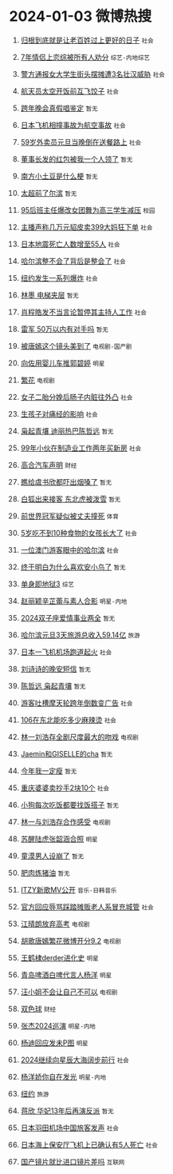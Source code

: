 # 2024-01-03 微博热搜 
1. [归根到底就是让老百姓过上更好的日子](https://m.weibo.cn/search?containerid=100103type%3D1%26t%3D10%26q%3D%23%E5%BD%92%E6%A0%B9%E5%88%B0%E5%BA%95%E5%B0%B1%E6%98%AF%E8%AE%A9%E8%80%81%E7%99%BE%E5%A7%93%E8%BF%87%E4%B8%8A%E6%9B%B4%E5%A5%BD%E7%9A%84%E6%97%A5%E5%AD%90%23&stream_entry_id=51&isnewpage=1&extparam=seat%3D1%26pos%3D0%26c_type%3D51%26dgr%3D0%26q%3D%2523%25E5%25BD%2592%25E6%25A0%25B9%25E5%2588%25B0%25E5%25BA%2595%25E5%25B0%25B1%25E6%2598%25AF%25E8%25AE%25A9%25E8%2580%2581%25E7%2599%25BE%25E5%25A7%2593%25E8%25BF%2587%25E4%25B8%258A%25E6%259B%25B4%25E5%25A5%25BD%25E7%259A%2584%25E6%2597%25A5%25E5%25AD%2590%2523%26cate%3D10103%26stream_entry_id%3D51%26filter_type%3Drealtimehot%26display_time%3D1704226812%26pre_seqid%3D1704226812917015562193) `社会` 

2. [7年情侣上恋综被所有人劝分](https://m.weibo.cn/search?containerid=100103type%3D1%26t%3D10%26q%3D7%E5%B9%B4%E6%83%85%E4%BE%A3%E4%B8%8A%E6%81%8B%E7%BB%BC%E8%A2%AB%E6%89%80%E6%9C%89%E4%BA%BA%E5%8A%9D%E5%88%86&stream_entry_id=31&isnewpage=1&extparam=seat%3D1%26flag%3D2%26dgr%3D0%26realpos%3D1%26filter_type%3Drealtimehot%26pos%3D0%26c_type%3D31%26q%3D7%25E5%25B9%25B4%25E6%2583%2585%25E4%25BE%25A3%25E4%25B8%258A%25E6%2581%258B%25E7%25BB%25BC%25E8%25A2%25AB%25E6%2589%2580%25E6%259C%2589%25E4%25BA%25BA%25E5%258A%259D%25E5%2588%2586%26band_rank%3D1%26cate%3D5001%26stream_entry_id%3D31%26lcate%3D5001%26display_time%3D1704226812%26pre_seqid%3D1704226812917015562193) `综艺-内地综艺` 

3. [警方通报女大学生街头摆摊遭3名壮汉威胁](https://m.weibo.cn/search?containerid=100103type%3D1%26t%3D10%26q%3D%23%E8%AD%A6%E6%96%B9%E9%80%9A%E6%8A%A5%E5%A5%B3%E5%A4%A7%E5%AD%A6%E7%94%9F%E8%A1%97%E5%A4%B4%E6%91%86%E6%91%8A%E9%81%AD3%E5%90%8D%E5%A3%AE%E6%B1%89%E5%A8%81%E8%83%81%23&stream_entry_id=31&isnewpage=1&extparam=seat%3D1%26flag%3D16%26dgr%3D0%26realpos%3D2%26filter_type%3Drealtimehot%26pos%3D1%26c_type%3D31%26q%3D%2523%25E8%25AD%25A6%25E6%2596%25B9%25E9%2580%259A%25E6%258A%25A5%25E5%25A5%25B3%25E5%25A4%25A7%25E5%25AD%25A6%25E7%2594%259F%25E8%25A1%2597%25E5%25A4%25B4%25E6%2591%2586%25E6%2591%258A%25E9%2581%25AD3%25E5%2590%258D%25E5%25A3%25AE%25E6%25B1%2589%25E5%25A8%2581%25E8%2583%2581%2523%26band_rank%3D2%26cate%3D5001%26stream_entry_id%3D31%26lcate%3D5001%26display_time%3D1704226812%26pre_seqid%3D1704226812917015562193) `社会` 

4. [航天员太空开饭前互飞饺子](https://m.weibo.cn/search?containerid=100103type%3D1%26t%3D10%26q%3D%23%E8%88%AA%E5%A4%A9%E5%91%98%E5%A4%AA%E7%A9%BA%E5%BC%80%E9%A5%AD%E5%89%8D%E4%BA%92%E9%A3%9E%E9%A5%BA%E5%AD%90%23&stream_entry_id=31&isnewpage=1&extparam=seat%3D1%26flag%3D0%26dgr%3D0%26realpos%3D3%26filter_type%3Drealtimehot%26pos%3D2%26c_type%3D31%26q%3D%2523%25E8%2588%25AA%25E5%25A4%25A9%25E5%2591%2598%25E5%25A4%25AA%25E7%25A9%25BA%25E5%25BC%2580%25E9%25A5%25AD%25E5%2589%258D%25E4%25BA%2592%25E9%25A3%259E%25E9%25A5%25BA%25E5%25AD%2590%2523%26band_rank%3D3%26cate%3D5001%26stream_entry_id%3D31%26lcate%3D5001%26display_time%3D1704226812%26pre_seqid%3D1704226812917015562193) `社会` 

5. [跨年晚会真假唱鉴定](https://m.weibo.cn/search?containerid=100103type%3D1%26t%3D10%26q%3D%23%E8%B7%A8%E5%B9%B4%E6%99%9A%E4%BC%9A%E7%9C%9F%E5%81%87%E5%94%B1%E9%89%B4%E5%AE%9A%23&stream_entry_id=31&isnewpage=1&extparam=seat%3D1%26flag%3D2%26dgr%3D0%26realpos%3D4%26filter_type%3Drealtimehot%26pos%3D3%26c_type%3D31%26q%3D%2523%25E8%25B7%25A8%25E5%25B9%25B4%25E6%2599%259A%25E4%25BC%259A%25E7%259C%259F%25E5%2581%2587%25E5%2594%25B1%25E9%2589%25B4%25E5%25AE%259A%2523%26band_rank%3D4%26cate%3D5001%26stream_entry_id%3D31%26lcate%3D5001%26display_time%3D1704226812%26pre_seqid%3D1704226812917015562193) `暂无` 

6. [日本飞机相撞事故为航空事故](https://m.weibo.cn/search?containerid=100103type%3D1%26t%3D10%26q%3D%23%E6%97%A5%E6%9C%AC%E9%A3%9E%E6%9C%BA%E7%9B%B8%E6%92%9E%E4%BA%8B%E6%95%85%E4%B8%BA%E8%88%AA%E7%A9%BA%E4%BA%8B%E6%95%85%23&stream_entry_id=31&isnewpage=1&extparam=seat%3D1%26flag%3D2%26dgr%3D0%26realpos%3D5%26filter_type%3Drealtimehot%26pos%3D4%26c_type%3D31%26q%3D%2523%25E6%2597%25A5%25E6%259C%25AC%25E9%25A3%259E%25E6%259C%25BA%25E7%259B%25B8%25E6%2592%259E%25E4%25BA%258B%25E6%2595%2585%25E4%25B8%25BA%25E8%2588%25AA%25E7%25A9%25BA%25E4%25BA%258B%25E6%2595%2585%2523%26band_rank%3D5%26cate%3D5001%26stream_entry_id%3D31%26lcate%3D5001%26display_time%3D1704226812%26pre_seqid%3D1704226812917015562193) `社会` 

7. [59岁外卖员元旦当晚倒在送餐路上](https://m.weibo.cn/search?containerid=100103type%3D1%26t%3D10%26q%3D%2359%E5%B2%81%E5%A4%96%E5%8D%96%E5%91%98%E5%85%83%E6%97%A6%E5%BD%93%E6%99%9A%E5%80%92%E5%9C%A8%E9%80%81%E9%A4%90%E8%B7%AF%E4%B8%8A%23&stream_entry_id=31&isnewpage=1&extparam=seat%3D1%26flag%3D2%26dgr%3D0%26realpos%3D6%26filter_type%3Drealtimehot%26pos%3D5%26c_type%3D31%26q%3D%252359%25E5%25B2%2581%25E5%25A4%2596%25E5%258D%2596%25E5%2591%2598%25E5%2585%2583%25E6%2597%25A6%25E5%25BD%2593%25E6%2599%259A%25E5%2580%2592%25E5%259C%25A8%25E9%2580%2581%25E9%25A4%2590%25E8%25B7%25AF%25E4%25B8%258A%2523%26band_rank%3D6%26cate%3D5001%26stream_entry_id%3D31%26lcate%3D5001%26display_time%3D1704226812%26pre_seqid%3D1704226812917015562193) `社会` 

8. [董事长发的红包被我一个人领了](https://m.weibo.cn/search?containerid=100103type%3D1%26t%3D10%26q%3D%E8%91%A3%E4%BA%8B%E9%95%BF%E5%8F%91%E7%9A%84%E7%BA%A2%E5%8C%85%E8%A2%AB%E6%88%91%E4%B8%80%E4%B8%AA%E4%BA%BA%E9%A2%86%E4%BA%86&stream_entry_id=31&isnewpage=1&extparam=seat%3D1%26flag%3D2%26dgr%3D0%26realpos%3D7%26filter_type%3Drealtimehot%26pos%3D6%26c_type%3D31%26q%3D%25E8%2591%25A3%25E4%25BA%258B%25E9%2595%25BF%25E5%258F%2591%25E7%259A%2584%25E7%25BA%25A2%25E5%258C%2585%25E8%25A2%25AB%25E6%2588%2591%25E4%25B8%2580%25E4%25B8%25AA%25E4%25BA%25BA%25E9%25A2%2586%25E4%25BA%2586%26band_rank%3D7%26cate%3D5001%26stream_entry_id%3D31%26lcate%3D5001%26display_time%3D1704226812%26pre_seqid%3D1704226812917015562193) `暂无` 

9. [南方小土豆是什么梗](https://m.weibo.cn/search?containerid=100103type%3D1%26t%3D10%26q%3D%E5%8D%97%E6%96%B9%E5%B0%8F%E5%9C%9F%E8%B1%86%E6%98%AF%E4%BB%80%E4%B9%88%E6%A2%97&stream_entry_id=31&isnewpage=1&extparam=seat%3D1%26flag%3D2%26dgr%3D0%26realpos%3D8%26filter_type%3Drealtimehot%26pos%3D7%26c_type%3D31%26q%3D%25E5%258D%2597%25E6%2596%25B9%25E5%25B0%258F%25E5%259C%259F%25E8%25B1%2586%25E6%2598%25AF%25E4%25BB%2580%25E4%25B9%2588%25E6%25A2%2597%26band_rank%3D8%26cate%3D5001%26stream_entry_id%3D31%26lcate%3D5001%26display_time%3D1704226812%26pre_seqid%3D1704226812917015562193) `暂无` 

10. [太超前了尔滨](https://m.weibo.cn/search?containerid=100103type%3D1%26t%3D10%26q%3D%E5%A4%AA%E8%B6%85%E5%89%8D%E4%BA%86%E5%B0%94%E6%BB%A8&stream_entry_id=31&isnewpage=1&extparam=seat%3D1%26flag%3D2%26dgr%3D0%26realpos%3D9%26filter_type%3Drealtimehot%26pos%3D8%26c_type%3D31%26q%3D%25E5%25A4%25AA%25E8%25B6%2585%25E5%2589%258D%25E4%25BA%2586%25E5%25B0%2594%25E6%25BB%25A8%26band_rank%3D9%26cate%3D5001%26stream_entry_id%3D31%26lcate%3D5001%26display_time%3D1704226812%26pre_seqid%3D1704226812917015562193) `暂无` 

11. [95后班主任爆改女团舞为高三学生减压](https://m.weibo.cn/search?containerid=100103type%3D1%26t%3D10%26q%3D%2395%E5%90%8E%E7%8F%AD%E4%B8%BB%E4%BB%BB%E7%88%86%E6%94%B9%E5%A5%B3%E5%9B%A2%E8%88%9E%E4%B8%BA%E9%AB%98%E4%B8%89%E5%AD%A6%E7%94%9F%E5%87%8F%E5%8E%8B%23&stream_entry_id=31&isnewpage=1&extparam=seat%3D1%26flag%3D32768%26dgr%3D0%26realpos%3D10%26filter_type%3Drealtimehot%26pos%3D9%26c_type%3D31%26q%3D%252395%25E5%2590%258E%25E7%258F%25AD%25E4%25B8%25BB%25E4%25BB%25BB%25E7%2588%2586%25E6%2594%25B9%25E5%25A5%25B3%25E5%259B%25A2%25E8%2588%259E%25E4%25B8%25BA%25E9%25AB%2598%25E4%25B8%2589%25E5%25AD%25A6%25E7%2594%259F%25E5%2587%258F%25E5%258E%258B%2523%26band_rank%3D10%26cate%3D5001%26stream_entry_id%3D31%26lcate%3D5001%26display_time%3D1704226812%26pre_seqid%3D1704226812917015562193) `校园` 

12. [主播声称几万元貂皮卖399大妈狂下单](https://m.weibo.cn/search?containerid=100103type%3D1%26t%3D10%26q%3D%23%E4%B8%BB%E6%92%AD%E5%A3%B0%E7%A7%B0%E5%87%A0%E4%B8%87%E5%85%83%E8%B2%82%E7%9A%AE%E5%8D%96399%E5%A4%A7%E5%A6%88%E7%8B%82%E4%B8%8B%E5%8D%95%23&stream_entry_id=31&isnewpage=1&extparam=seat%3D1%26flag%3D1%26dgr%3D0%26realpos%3D11%26filter_type%3Drealtimehot%26pos%3D10%26c_type%3D31%26q%3D%2523%25E4%25B8%25BB%25E6%2592%25AD%25E5%25A3%25B0%25E7%25A7%25B0%25E5%2587%25A0%25E4%25B8%2587%25E5%2585%2583%25E8%25B2%2582%25E7%259A%25AE%25E5%258D%2596399%25E5%25A4%25A7%25E5%25A6%2588%25E7%258B%2582%25E4%25B8%258B%25E5%258D%2595%2523%26band_rank%3D11%26cate%3D5001%26stream_entry_id%3D31%26lcate%3D5001%26display_time%3D1704226812%26pre_seqid%3D1704226812917015562193) `社会` 

13. [日本地震死亡人数增至55人](https://m.weibo.cn/search?containerid=100103type%3D1%26t%3D10%26q%3D%23%E6%97%A5%E6%9C%AC%E5%9C%B0%E9%9C%87%E6%AD%BB%E4%BA%A1%E4%BA%BA%E6%95%B0%E5%A2%9E%E8%87%B355%E4%BA%BA%23&stream_entry_id=31&isnewpage=1&extparam=seat%3D1%26flag%3D0%26dgr%3D0%26realpos%3D12%26filter_type%3Drealtimehot%26pos%3D11%26c_type%3D31%26q%3D%2523%25E6%2597%25A5%25E6%259C%25AC%25E5%259C%25B0%25E9%259C%2587%25E6%25AD%25BB%25E4%25BA%25A1%25E4%25BA%25BA%25E6%2595%25B0%25E5%25A2%259E%25E8%2587%25B355%25E4%25BA%25BA%2523%26band_rank%3D12%26cate%3D5001%26stream_entry_id%3D31%26lcate%3D5001%26display_time%3D1704226812%26pre_seqid%3D1704226812917015562193) `社会` 

14. [哈尔滨整不会了背后是整会了](https://m.weibo.cn/search?containerid=100103type%3D1%26t%3D10%26q%3D%23%E5%93%88%E5%B0%94%E6%BB%A8%E6%95%B4%E4%B8%8D%E4%BC%9A%E4%BA%86%E8%83%8C%E5%90%8E%E6%98%AF%E6%95%B4%E4%BC%9A%E4%BA%86%23&stream_entry_id=31&isnewpage=1&extparam=seat%3D1%26flag%3D32768%26dgr%3D0%26realpos%3D13%26filter_type%3Drealtimehot%26pos%3D12%26c_type%3D31%26q%3D%2523%25E5%2593%2588%25E5%25B0%2594%25E6%25BB%25A8%25E6%2595%25B4%25E4%25B8%258D%25E4%25BC%259A%25E4%25BA%2586%25E8%2583%258C%25E5%2590%258E%25E6%2598%25AF%25E6%2595%25B4%25E4%25BC%259A%25E4%25BA%2586%2523%26band_rank%3D13%26cate%3D5001%26stream_entry_id%3D31%26lcate%3D5001%26display_time%3D1704226812%26pre_seqid%3D1704226812917015562193) `社会` 

15. [纽约发生一系列爆炸](https://m.weibo.cn/search?containerid=100103type%3D1%26t%3D10%26q%3D%23%E7%BA%BD%E7%BA%A6%E5%8F%91%E7%94%9F%E4%B8%80%E7%B3%BB%E5%88%97%E7%88%86%E7%82%B8%23&stream_entry_id=31&isnewpage=1&extparam=seat%3D1%26flag%3D0%26dgr%3D0%26realpos%3D14%26filter_type%3Drealtimehot%26pos%3D13%26c_type%3D31%26q%3D%2523%25E7%25BA%25BD%25E7%25BA%25A6%25E5%258F%2591%25E7%2594%259F%25E4%25B8%2580%25E7%25B3%25BB%25E5%2588%2597%25E7%2588%2586%25E7%2582%25B8%2523%26band_rank%3D14%26cate%3D5001%26stream_entry_id%3D31%26lcate%3D5001%26display_time%3D1704226812%26pre_seqid%3D1704226812917015562193) `社会` 

16. [林墨 电梯夹层](https://m.weibo.cn/search?containerid=100103type%3D1%26t%3D10%26q%3D%E6%9E%97%E5%A2%A8+%E7%94%B5%E6%A2%AF%E5%A4%B9%E5%B1%82&stream_entry_id=31&isnewpage=1&extparam=seat%3D1%26flag%3D2%26dgr%3D0%26realpos%3D15%26filter_type%3Drealtimehot%26pos%3D14%26c_type%3D31%26q%3D%25E6%259E%2597%25E5%25A2%25A8%2520%25E7%2594%25B5%25E6%25A2%25AF%25E5%25A4%25B9%25E5%25B1%2582%26band_rank%3D15%26cate%3D5001%26stream_entry_id%3D31%26lcate%3D5001%26display_time%3D1704226812%26pre_seqid%3D1704226812917015562193) `暂无` 

17. [肖程皓发不当言论暂停其主持人工作](https://m.weibo.cn/search?containerid=100103type%3D1%26t%3D10%26q%3D%23%E8%82%96%E7%A8%8B%E7%9A%93%E5%8F%91%E4%B8%8D%E5%BD%93%E8%A8%80%E8%AE%BA%E6%9A%82%E5%81%9C%E5%85%B6%E4%B8%BB%E6%8C%81%E4%BA%BA%E5%B7%A5%E4%BD%9C%23&stream_entry_id=31&isnewpage=1&extparam=seat%3D1%26flag%3D0%26dgr%3D0%26realpos%3D16%26filter_type%3Drealtimehot%26pos%3D15%26c_type%3D31%26q%3D%2523%25E8%2582%2596%25E7%25A8%258B%25E7%259A%2593%25E5%258F%2591%25E4%25B8%258D%25E5%25BD%2593%25E8%25A8%2580%25E8%25AE%25BA%25E6%259A%2582%25E5%2581%259C%25E5%2585%25B6%25E4%25B8%25BB%25E6%258C%2581%25E4%25BA%25BA%25E5%25B7%25A5%25E4%25BD%259C%2523%26band_rank%3D16%26cate%3D5001%26stream_entry_id%3D31%26lcate%3D5001%26display_time%3D1704226812%26pre_seqid%3D1704226812917015562193) `社会` 

18. [雷军 50万以内有对手吗](https://m.weibo.cn/search?containerid=100103type%3D1%26t%3D10%26q%3D%E9%9B%B7%E5%86%9B+50%E4%B8%87%E4%BB%A5%E5%86%85%E6%9C%89%E5%AF%B9%E6%89%8B%E5%90%97&stream_entry_id=31&isnewpage=1&extparam=seat%3D1%26flag%3D2%26dgr%3D0%26realpos%3D17%26filter_type%3Drealtimehot%26pos%3D16%26c_type%3D31%26q%3D%25E9%259B%25B7%25E5%2586%259B%252050%25E4%25B8%2587%25E4%25BB%25A5%25E5%2586%2585%25E6%259C%2589%25E5%25AF%25B9%25E6%2589%258B%25E5%2590%2597%26band_rank%3D17%26cate%3D5001%26stream_entry_id%3D31%26lcate%3D5001%26display_time%3D1704226812%26pre_seqid%3D1704226812917015562193) `暂无` 

19. [被唐嫣这个镜头美到了](https://m.weibo.cn/search?containerid=100103type%3D1%26t%3D10%26q%3D%23%E8%A2%AB%E5%94%90%E5%AB%A3%E8%BF%99%E4%B8%AA%E9%95%9C%E5%A4%B4%E7%BE%8E%E5%88%B0%E4%BA%86%23&stream_entry_id=31&isnewpage=1&extparam=seat%3D1%26flag%3D2%26dgr%3D0%26realpos%3D18%26filter_type%3Drealtimehot%26pos%3D17%26c_type%3D31%26q%3D%2523%25E8%25A2%25AB%25E5%2594%2590%25E5%25AB%25A3%25E8%25BF%2599%25E4%25B8%25AA%25E9%2595%259C%25E5%25A4%25B4%25E7%25BE%258E%25E5%2588%25B0%25E4%25BA%2586%2523%26band_rank%3D18%26cate%3D5001%26stream_entry_id%3D31%26lcate%3D5001%26display_time%3D1704226812%26pre_seqid%3D1704226812917015562193) `电视剧-国产剧` 

20. [向佐用婴儿车推郭碧婷](https://m.weibo.cn/search?containerid=100103type%3D1%26t%3D10%26q%3D%23%E5%90%91%E4%BD%90%E7%94%A8%E5%A9%B4%E5%84%BF%E8%BD%A6%E6%8E%A8%E9%83%AD%E7%A2%A7%E5%A9%B7%23&stream_entry_id=31&isnewpage=1&extparam=seat%3D1%26flag%3D0%26dgr%3D0%26realpos%3D19%26filter_type%3Drealtimehot%26pos%3D18%26c_type%3D31%26q%3D%2523%25E5%2590%2591%25E4%25BD%2590%25E7%2594%25A8%25E5%25A9%25B4%25E5%2584%25BF%25E8%25BD%25A6%25E6%258E%25A8%25E9%2583%25AD%25E7%25A2%25A7%25E5%25A9%25B7%2523%26band_rank%3D19%26cate%3D5001%26stream_entry_id%3D31%26lcate%3D5001%26display_time%3D1704226812%26pre_seqid%3D1704226812917015562193) `明星` 

21. [繁花](https://m.weibo.cn/search?containerid=100103type%3D1%26t%3D10%26q%3D%E7%B9%81%E8%8A%B1&stream_entry_id=31&isnewpage=1&extparam=seat%3D1%26flag%3D0%26dgr%3D0%26realpos%3D20%26filter_type%3Drealtimehot%26pos%3D19%26c_type%3D31%26q%3D%25E7%25B9%2581%25E8%258A%25B1%26band_rank%3D20%26cate%3D5001%26stream_entry_id%3D31%26lcate%3D5001%26display_time%3D1704226812%26pre_seqid%3D1704226812917015562193) `电视剧` 

22. [女子二胎分娩后肠子内脏往外凸](https://m.weibo.cn/search?containerid=100103type%3D1%26t%3D10%26q%3D%23%E5%A5%B3%E5%AD%90%E4%BA%8C%E8%83%8E%E5%88%86%E5%A8%A9%E5%90%8E%E8%82%A0%E5%AD%90%E5%86%85%E8%84%8F%E5%BE%80%E5%A4%96%E5%87%B8%23&stream_entry_id=31&isnewpage=1&extparam=seat%3D1%26flag%3D0%26dgr%3D0%26realpos%3D21%26filter_type%3Drealtimehot%26pos%3D20%26c_type%3D31%26q%3D%2523%25E5%25A5%25B3%25E5%25AD%2590%25E4%25BA%258C%25E8%2583%258E%25E5%2588%2586%25E5%25A8%25A9%25E5%2590%258E%25E8%2582%25A0%25E5%25AD%2590%25E5%2586%2585%25E8%2584%258F%25E5%25BE%2580%25E5%25A4%2596%25E5%2587%25B8%2523%26band_rank%3D21%26cate%3D5001%26stream_entry_id%3D31%26lcate%3D5001%26display_time%3D1704226812%26pre_seqid%3D1704226812917015562193) `社会` 

23. [生孩子对痛经的影响](https://m.weibo.cn/search?containerid=100103type%3D1%26t%3D10%26q%3D%23%E7%94%9F%E5%AD%A9%E5%AD%90%E5%AF%B9%E7%97%9B%E7%BB%8F%E7%9A%84%E5%BD%B1%E5%93%8D%23&stream_entry_id=31&isnewpage=1&extparam=seat%3D1%26flag%3D0%26dgr%3D0%26realpos%3D22%26filter_type%3Drealtimehot%26pos%3D21%26c_type%3D31%26q%3D%2523%25E7%2594%259F%25E5%25AD%25A9%25E5%25AD%2590%25E5%25AF%25B9%25E7%2597%259B%25E7%25BB%258F%25E7%259A%2584%25E5%25BD%25B1%25E5%2593%258D%2523%26band_rank%3D22%26cate%3D5001%26stream_entry_id%3D31%26lcate%3D5001%26display_time%3D1704226812%26pre_seqid%3D1704226812917015562193) `社会` 

24. [枭起青壤 迪丽热巴陈哲远](https://m.weibo.cn/search?containerid=100103type%3D1%26t%3D10%26q%3D%E6%9E%AD%E8%B5%B7%E9%9D%92%E5%A3%A4+%E8%BF%AA%E4%B8%BD%E7%83%AD%E5%B7%B4%E9%99%88%E5%93%B2%E8%BF%9C&stream_entry_id=31&isnewpage=1&extparam=seat%3D1%26flag%3D0%26dgr%3D0%26realpos%3D23%26filter_type%3Drealtimehot%26pos%3D22%26c_type%3D31%26q%3D%25E6%259E%25AD%25E8%25B5%25B7%25E9%259D%2592%25E5%25A3%25A4%2520%25E8%25BF%25AA%25E4%25B8%25BD%25E7%2583%25AD%25E5%25B7%25B4%25E9%2599%2588%25E5%2593%25B2%25E8%25BF%259C%26band_rank%3D23%26cate%3D5001%26stream_entry_id%3D31%26lcate%3D5001%26display_time%3D1704226812%26pre_seqid%3D1704226812917015562193) `暂无` 

25. [99年小伙在制造业工作两年买新房](https://m.weibo.cn/search?containerid=100103type%3D1%26t%3D10%26q%3D%2399%E5%B9%B4%E5%B0%8F%E4%BC%99%E5%9C%A8%E5%88%B6%E9%80%A0%E4%B8%9A%E5%B7%A5%E4%BD%9C%E4%B8%A4%E5%B9%B4%E4%B9%B0%E6%96%B0%E6%88%BF%23&stream_entry_id=31&isnewpage=1&extparam=seat%3D1%26flag%3D32768%26dgr%3D0%26realpos%3D24%26filter_type%3Drealtimehot%26pos%3D23%26c_type%3D31%26q%3D%252399%25E5%25B9%25B4%25E5%25B0%258F%25E4%25BC%2599%25E5%259C%25A8%25E5%2588%25B6%25E9%2580%25A0%25E4%25B8%259A%25E5%25B7%25A5%25E4%25BD%259C%25E4%25B8%25A4%25E5%25B9%25B4%25E4%25B9%25B0%25E6%2596%25B0%25E6%2588%25BF%2523%26band_rank%3D24%26cate%3D5001%26stream_entry_id%3D31%26lcate%3D5001%26display_time%3D1704226812%26pre_seqid%3D1704226812917015562193) `社会` 

26. [高合汽车声明](https://m.weibo.cn/search?containerid=100103type%3D1%26t%3D10%26q%3D%E9%AB%98%E5%90%88%E6%B1%BD%E8%BD%A6%E5%A3%B0%E6%98%8E&stream_entry_id=31&isnewpage=1&extparam=seat%3D1%26flag%3D0%26dgr%3D0%26realpos%3D25%26filter_type%3Drealtimehot%26pos%3D24%26c_type%3D31%26q%3D%25E9%25AB%2598%25E5%2590%2588%25E6%25B1%25BD%25E8%25BD%25A6%25E5%25A3%25B0%25E6%2598%258E%26band_rank%3D25%26cate%3D5001%26stream_entry_id%3D31%26lcate%3D5001%26display_time%3D1704226812%26pre_seqid%3D1704226812917015562193) `财经` 

27. [瞧给虞书欣都吓出烟嗓了](https://m.weibo.cn/search?containerid=100103type%3D1%26t%3D10%26q%3D%E7%9E%A7%E7%BB%99%E8%99%9E%E4%B9%A6%E6%AC%A3%E9%83%BD%E5%90%93%E5%87%BA%E7%83%9F%E5%97%93%E4%BA%86&stream_entry_id=31&isnewpage=1&extparam=seat%3D1%26flag%3D0%26dgr%3D0%26realpos%3D26%26filter_type%3Drealtimehot%26pos%3D25%26c_type%3D31%26q%3D%25E7%259E%25A7%25E7%25BB%2599%25E8%2599%259E%25E4%25B9%25A6%25E6%25AC%25A3%25E9%2583%25BD%25E5%2590%2593%25E5%2587%25BA%25E7%2583%259F%25E5%2597%2593%25E4%25BA%2586%26band_rank%3D26%26cate%3D5001%26stream_entry_id%3D31%26lcate%3D5001%26display_time%3D1704226812%26pre_seqid%3D1704226812917015562193) `暂无` 

28. [白狐出来接客 东北虎被泼雪](https://m.weibo.cn/search?containerid=100103type%3D1%26t%3D10%26q%3D%E7%99%BD%E7%8B%90%E5%87%BA%E6%9D%A5%E6%8E%A5%E5%AE%A2+%E4%B8%9C%E5%8C%97%E8%99%8E%E8%A2%AB%E6%B3%BC%E9%9B%AA&stream_entry_id=31&isnewpage=1&extparam=seat%3D1%26flag%3D0%26dgr%3D0%26realpos%3D27%26filter_type%3Drealtimehot%26pos%3D26%26c_type%3D31%26q%3D%25E7%2599%25BD%25E7%258B%2590%25E5%2587%25BA%25E6%259D%25A5%25E6%258E%25A5%25E5%25AE%25A2%2520%25E4%25B8%259C%25E5%258C%2597%25E8%2599%258E%25E8%25A2%25AB%25E6%25B3%25BC%25E9%259B%25AA%26band_rank%3D27%26cate%3D5001%26stream_entry_id%3D31%26lcate%3D5001%26display_time%3D1704226812%26pre_seqid%3D1704226812917015562193) `暂无` 

29. [前世界冠军疑似被丈夫撞死](https://m.weibo.cn/search?containerid=100103type%3D1%26t%3D10%26q%3D%23%E5%89%8D%E4%B8%96%E7%95%8C%E5%86%A0%E5%86%9B%E7%96%91%E4%BC%BC%E8%A2%AB%E4%B8%88%E5%A4%AB%E6%92%9E%E6%AD%BB%23&stream_entry_id=31&isnewpage=1&extparam=seat%3D1%26flag%3D0%26dgr%3D0%26realpos%3D28%26filter_type%3Drealtimehot%26pos%3D27%26c_type%3D31%26q%3D%2523%25E5%2589%258D%25E4%25B8%2596%25E7%2595%258C%25E5%2586%25A0%25E5%2586%259B%25E7%2596%2591%25E4%25BC%25BC%25E8%25A2%25AB%25E4%25B8%2588%25E5%25A4%25AB%25E6%2592%259E%25E6%25AD%25BB%2523%26band_rank%3D28%26cate%3D5001%26stream_entry_id%3D31%26lcate%3D5001%26display_time%3D1704226812%26pre_seqid%3D1704226812917015562193) `体育` 

30. [5岁吃不到10种食物的女孩长大了](https://m.weibo.cn/search?containerid=100103type%3D1%26t%3D10%26q%3D%235%E5%B2%81%E5%90%83%E4%B8%8D%E5%88%B010%E7%A7%8D%E9%A3%9F%E7%89%A9%E7%9A%84%E5%A5%B3%E5%AD%A9%E9%95%BF%E5%A4%A7%E4%BA%86%23&stream_entry_id=31&isnewpage=1&extparam=seat%3D1%26flag%3D0%26dgr%3D0%26realpos%3D29%26filter_type%3Drealtimehot%26pos%3D28%26c_type%3D31%26q%3D%25235%25E5%25B2%2581%25E5%2590%2583%25E4%25B8%258D%25E5%2588%25B010%25E7%25A7%258D%25E9%25A3%259F%25E7%2589%25A9%25E7%259A%2584%25E5%25A5%25B3%25E5%25AD%25A9%25E9%2595%25BF%25E5%25A4%25A7%25E4%25BA%2586%2523%26band_rank%3D29%26cate%3D5001%26stream_entry_id%3D31%26lcate%3D5001%26display_time%3D1704226812%26pre_seqid%3D1704226812917015562193) `社会` 

31. [一位澳门游客眼中的哈尔滨](https://m.weibo.cn/search?containerid=100103type%3D1%26t%3D10%26q%3D%23%E4%B8%80%E4%BD%8D%E6%BE%B3%E9%97%A8%E6%B8%B8%E5%AE%A2%E7%9C%BC%E4%B8%AD%E7%9A%84%E5%93%88%E5%B0%94%E6%BB%A8%23&stream_entry_id=31&isnewpage=1&extparam=seat%3D1%26flag%3D32768%26dgr%3D0%26realpos%3D30%26filter_type%3Drealtimehot%26pos%3D29%26c_type%3D31%26q%3D%2523%25E4%25B8%2580%25E4%25BD%258D%25E6%25BE%25B3%25E9%2597%25A8%25E6%25B8%25B8%25E5%25AE%25A2%25E7%259C%25BC%25E4%25B8%25AD%25E7%259A%2584%25E5%2593%2588%25E5%25B0%2594%25E6%25BB%25A8%2523%26band_rank%3D30%26cate%3D5001%26stream_entry_id%3D31%26lcate%3D5001%26display_time%3D1704226812%26pre_seqid%3D1704226812917015562193) `社会` 

32. [终于明白为什么喜欢安小鸟了](https://m.weibo.cn/search?containerid=100103type%3D1%26t%3D10%26q%3D%E7%BB%88%E4%BA%8E%E6%98%8E%E7%99%BD%E4%B8%BA%E4%BB%80%E4%B9%88%E5%96%9C%E6%AC%A2%E5%AE%89%E5%B0%8F%E9%B8%9F%E4%BA%86&stream_entry_id=31&isnewpage=1&extparam=seat%3D1%26flag%3D1%26dgr%3D0%26realpos%3D31%26filter_type%3Drealtimehot%26pos%3D30%26c_type%3D31%26q%3D%25E7%25BB%2588%25E4%25BA%258E%25E6%2598%258E%25E7%2599%25BD%25E4%25B8%25BA%25E4%25BB%2580%25E4%25B9%2588%25E5%2596%259C%25E6%25AC%25A2%25E5%25AE%2589%25E5%25B0%258F%25E9%25B8%259F%25E4%25BA%2586%26band_rank%3D31%26cate%3D5001%26stream_entry_id%3D31%26lcate%3D5001%26display_time%3D1704226812%26pre_seqid%3D1704226812917015562193) `暂无` 

33. [单身即地狱3](https://m.weibo.cn/search?containerid=100103type%3D1%26t%3D10%26q%3D%23%E5%8D%95%E8%BA%AB%E5%8D%B3%E5%9C%B0%E7%8B%B13%23&stream_entry_id=31&isnewpage=1&extparam=seat%3D1%26flag%3D0%26dgr%3D0%26realpos%3D32%26filter_type%3Drealtimehot%26pos%3D31%26c_type%3D31%26q%3D%2523%25E5%258D%2595%25E8%25BA%25AB%25E5%258D%25B3%25E5%259C%25B0%25E7%258B%25B13%2523%26band_rank%3D32%26cate%3D5001%26stream_entry_id%3D31%26lcate%3D5001%26display_time%3D1704226812%26pre_seqid%3D1704226812917015562193) `综艺` 

34. [赵丽颖辛芷蕾与素人合影](https://m.weibo.cn/search?containerid=100103type%3D1%26t%3D10%26q%3D%23%E8%B5%B5%E4%B8%BD%E9%A2%96%E8%BE%9B%E8%8A%B7%E8%95%BE%E4%B8%8E%E7%B4%A0%E4%BA%BA%E5%90%88%E5%BD%B1%23&stream_entry_id=31&isnewpage=1&extparam=seat%3D1%26flag%3D0%26dgr%3D0%26realpos%3D33%26filter_type%3Drealtimehot%26pos%3D32%26c_type%3D31%26q%3D%2523%25E8%25B5%25B5%25E4%25B8%25BD%25E9%25A2%2596%25E8%25BE%259B%25E8%258A%25B7%25E8%2595%25BE%25E4%25B8%258E%25E7%25B4%25A0%25E4%25BA%25BA%25E5%2590%2588%25E5%25BD%25B1%2523%26band_rank%3D33%26cate%3D5001%26stream_entry_id%3D31%26lcate%3D5001%26display_time%3D1704226812%26pre_seqid%3D1704226812917015562193) `明星-内地` 

35. [2024双子座爱情事业两全](https://m.weibo.cn/search?containerid=100103type%3D1%26t%3D10%26q%3D2024%E5%8F%8C%E5%AD%90%E5%BA%A7%E7%88%B1%E6%83%85%E4%BA%8B%E4%B8%9A%E4%B8%A4%E5%85%A8&stream_entry_id=31&isnewpage=1&extparam=seat%3D1%26flag%3D0%26dgr%3D0%26realpos%3D34%26filter_type%3Drealtimehot%26pos%3D33%26c_type%3D31%26q%3D2024%25E5%258F%258C%25E5%25AD%2590%25E5%25BA%25A7%25E7%2588%25B1%25E6%2583%2585%25E4%25BA%258B%25E4%25B8%259A%25E4%25B8%25A4%25E5%2585%25A8%26band_rank%3D34%26cate%3D5001%26stream_entry_id%3D31%26lcate%3D5001%26display_time%3D1704226812%26pre_seqid%3D1704226812917015562193) `暂无` 

36. [哈尔滨元旦3天旅游总收入59.14亿](https://m.weibo.cn/search?containerid=100103type%3D1%26t%3D10%26q%3D%23%E5%93%88%E5%B0%94%E6%BB%A8%E5%85%83%E6%97%A63%E5%A4%A9%E6%97%85%E6%B8%B8%E6%80%BB%E6%94%B6%E5%85%A559.14%E4%BA%BF%23&stream_entry_id=31&isnewpage=1&extparam=seat%3D1%26flag%3D0%26dgr%3D0%26realpos%3D35%26filter_type%3Drealtimehot%26pos%3D34%26c_type%3D31%26q%3D%2523%25E5%2593%2588%25E5%25B0%2594%25E6%25BB%25A8%25E5%2585%2583%25E6%2597%25A63%25E5%25A4%25A9%25E6%2597%2585%25E6%25B8%25B8%25E6%2580%25BB%25E6%2594%25B6%25E5%2585%25A559.14%25E4%25BA%25BF%2523%26band_rank%3D35%26cate%3D5001%26stream_entry_id%3D31%26lcate%3D5001%26display_time%3D1704226812%26pre_seqid%3D1704226812917015562193) `旅游` 

37. [日本一飞机机场跑道起火](https://m.weibo.cn/search?containerid=100103type%3D1%26t%3D10%26q%3D%23%E6%97%A5%E6%9C%AC%E4%B8%80%E9%A3%9E%E6%9C%BA%E6%9C%BA%E5%9C%BA%E8%B7%91%E9%81%93%E8%B5%B7%E7%81%AB%23&stream_entry_id=31&isnewpage=1&extparam=seat%3D1%26flag%3D0%26dgr%3D0%26realpos%3D36%26filter_type%3Drealtimehot%26pos%3D35%26c_type%3D31%26q%3D%2523%25E6%2597%25A5%25E6%259C%25AC%25E4%25B8%2580%25E9%25A3%259E%25E6%259C%25BA%25E6%259C%25BA%25E5%259C%25BA%25E8%25B7%2591%25E9%2581%2593%25E8%25B5%25B7%25E7%2581%25AB%2523%26band_rank%3D36%26cate%3D5001%26stream_entry_id%3D31%26lcate%3D5001%26display_time%3D1704226812%26pre_seqid%3D1704226812917015562193) `社会` 

38. [刘诗诗的晚安短信](https://m.weibo.cn/search?containerid=100103type%3D1%26t%3D10%26q%3D%E5%88%98%E8%AF%97%E8%AF%97%E7%9A%84%E6%99%9A%E5%AE%89%E7%9F%AD%E4%BF%A1&stream_entry_id=31&isnewpage=1&extparam=seat%3D1%26flag%3D0%26dgr%3D0%26realpos%3D37%26filter_type%3Drealtimehot%26pos%3D36%26c_type%3D31%26q%3D%25E5%2588%2598%25E8%25AF%2597%25E8%25AF%2597%25E7%259A%2584%25E6%2599%259A%25E5%25AE%2589%25E7%259F%25AD%25E4%25BF%25A1%26band_rank%3D37%26cate%3D5001%26stream_entry_id%3D31%26lcate%3D5001%26display_time%3D1704226812%26pre_seqid%3D1704226812917015562193) `暂无` 

39. [陈哲远 枭起青壤](https://m.weibo.cn/search?containerid=100103type%3D1%26t%3D10%26q%3D%E9%99%88%E5%93%B2%E8%BF%9C+%E6%9E%AD%E8%B5%B7%E9%9D%92%E5%A3%A4&stream_entry_id=31&isnewpage=1&extparam=seat%3D1%26flag%3D0%26dgr%3D0%26realpos%3D38%26filter_type%3Drealtimehot%26pos%3D37%26c_type%3D31%26q%3D%25E9%2599%2588%25E5%2593%25B2%25E8%25BF%259C%2520%25E6%259E%25AD%25E8%25B5%25B7%25E9%259D%2592%25E5%25A3%25A4%26band_rank%3D38%26cate%3D5001%26stream_entry_id%3D31%26lcate%3D5001%26display_time%3D1704226812%26pre_seqid%3D1704226812917015562193) `暂无` 

40. [游客吐槽摩天轮跨年倒数变广告](https://m.weibo.cn/search?containerid=100103type%3D1%26t%3D10%26q%3D%23%E6%B8%B8%E5%AE%A2%E5%90%90%E6%A7%BD%E6%91%A9%E5%A4%A9%E8%BD%AE%E8%B7%A8%E5%B9%B4%E5%80%92%E6%95%B0%E5%8F%98%E5%B9%BF%E5%91%8A%23&stream_entry_id=31&isnewpage=1&extparam=seat%3D1%26flag%3D1%26dgr%3D0%26realpos%3D39%26filter_type%3Drealtimehot%26pos%3D38%26c_type%3D31%26q%3D%2523%25E6%25B8%25B8%25E5%25AE%25A2%25E5%2590%2590%25E6%25A7%25BD%25E6%2591%25A9%25E5%25A4%25A9%25E8%25BD%25AE%25E8%25B7%25A8%25E5%25B9%25B4%25E5%2580%2592%25E6%2595%25B0%25E5%258F%2598%25E5%25B9%25BF%25E5%2591%258A%2523%26band_rank%3D39%26cate%3D5001%26stream_entry_id%3D31%26lcate%3D5001%26display_time%3D1704226812%26pre_seqid%3D1704226812917015562193) `社会` 

41. [106在东北能吃多少麻辣烫](https://m.weibo.cn/search?containerid=100103type%3D1%26t%3D10%26q%3D%23106%E5%9C%A8%E4%B8%9C%E5%8C%97%E8%83%BD%E5%90%83%E5%A4%9A%E5%B0%91%E9%BA%BB%E8%BE%A3%E7%83%AB%23&stream_entry_id=31&isnewpage=1&extparam=seat%3D1%26flag%3D0%26dgr%3D0%26realpos%3D40%26filter_type%3Drealtimehot%26pos%3D39%26c_type%3D31%26q%3D%2523106%25E5%259C%25A8%25E4%25B8%259C%25E5%258C%2597%25E8%2583%25BD%25E5%2590%2583%25E5%25A4%259A%25E5%25B0%2591%25E9%25BA%25BB%25E8%25BE%25A3%25E7%2583%25AB%2523%26band_rank%3D40%26cate%3D5001%26stream_entry_id%3D31%26lcate%3D5001%26display_time%3D1704226812%26pre_seqid%3D1704226812917015562193) `社会` 

42. [林一刘浩存全剧尺度最大的吻戏](https://m.weibo.cn/search?containerid=100103type%3D1%26t%3D10%26q%3D%23%E6%9E%97%E4%B8%80%E5%88%98%E6%B5%A9%E5%AD%98%E5%85%A8%E5%89%A7%E5%B0%BA%E5%BA%A6%E6%9C%80%E5%A4%A7%E7%9A%84%E5%90%BB%E6%88%8F%23&stream_entry_id=31&isnewpage=1&extparam=seat%3D1%26flag%3D0%26dgr%3D0%26realpos%3D41%26filter_type%3Drealtimehot%26pos%3D40%26c_type%3D31%26q%3D%2523%25E6%259E%2597%25E4%25B8%2580%25E5%2588%2598%25E6%25B5%25A9%25E5%25AD%2598%25E5%2585%25A8%25E5%2589%25A7%25E5%25B0%25BA%25E5%25BA%25A6%25E6%259C%2580%25E5%25A4%25A7%25E7%259A%2584%25E5%2590%25BB%25E6%2588%258F%2523%26band_rank%3D41%26cate%3D5001%26stream_entry_id%3D31%26lcate%3D5001%26display_time%3D1704226812%26pre_seqid%3D1704226812917015562193) `电视剧` 

43. [Jaemin和GISELLE的cha](https://m.weibo.cn/search?containerid=100103type%3D1%26t%3D10%26q%3DJaemin%E5%92%8CGISELLE%E7%9A%84cha&stream_entry_id=31&isnewpage=1&extparam=seat%3D1%26flag%3D0%26dgr%3D0%26realpos%3D42%26filter_type%3Drealtimehot%26pos%3D41%26c_type%3D31%26q%3DJaemin%25E5%2592%258CGISELLE%25E7%259A%2584cha%26band_rank%3D42%26cate%3D5001%26stream_entry_id%3D31%26lcate%3D5001%26display_time%3D1704226812%26pre_seqid%3D1704226812917015562193) `暂无` 

44. [今年我一定瘦](https://m.weibo.cn/search?containerid=100103type%3D1%26t%3D10%26q%3D%E4%BB%8A%E5%B9%B4%E6%88%91%E4%B8%80%E5%AE%9A%E7%98%A6&stream_entry_id=31&isnewpage=1&extparam=seat%3D1%26flag%3D0%26dgr%3D0%26realpos%3D43%26filter_type%3Drealtimehot%26pos%3D42%26c_type%3D31%26q%3D%25E4%25BB%258A%25E5%25B9%25B4%25E6%2588%2591%25E4%25B8%2580%25E5%25AE%259A%25E7%2598%25A6%26band_rank%3D43%26cate%3D5001%26stream_entry_id%3D31%26lcate%3D5001%26display_time%3D1704226812%26pre_seqid%3D1704226812917015562193) `暂无` 

45. [重庆婆婆卖抄手2块10个](https://m.weibo.cn/search?containerid=100103type%3D1%26t%3D10%26q%3D%23%E9%87%8D%E5%BA%86%E5%A9%86%E5%A9%86%E5%8D%96%E6%8A%84%E6%89%8B2%E5%9D%9710%E4%B8%AA%23&stream_entry_id=31&isnewpage=1&extparam=seat%3D1%26flag%3D0%26dgr%3D0%26realpos%3D44%26filter_type%3Drealtimehot%26pos%3D43%26c_type%3D31%26q%3D%2523%25E9%2587%258D%25E5%25BA%2586%25E5%25A9%2586%25E5%25A9%2586%25E5%258D%2596%25E6%258A%2584%25E6%2589%258B2%25E5%259D%259710%25E4%25B8%25AA%2523%26band_rank%3D44%26cate%3D5001%26stream_entry_id%3D31%26lcate%3D5001%26display_time%3D1704226812%26pre_seqid%3D1704226812917015562193) `社会` 

46. [小狗每次吃饭都要找饭搭子](https://m.weibo.cn/search?containerid=100103type%3D1%26t%3D10%26q%3D%E5%B0%8F%E7%8B%97%E6%AF%8F%E6%AC%A1%E5%90%83%E9%A5%AD%E9%83%BD%E8%A6%81%E6%89%BE%E9%A5%AD%E6%90%AD%E5%AD%90&stream_entry_id=31&isnewpage=1&extparam=seat%3D1%26flag%3D0%26dgr%3D0%26realpos%3D45%26filter_type%3Drealtimehot%26pos%3D44%26c_type%3D31%26q%3D%25E5%25B0%258F%25E7%258B%2597%25E6%25AF%258F%25E6%25AC%25A1%25E5%2590%2583%25E9%25A5%25AD%25E9%2583%25BD%25E8%25A6%2581%25E6%2589%25BE%25E9%25A5%25AD%25E6%2590%25AD%25E5%25AD%2590%26band_rank%3D45%26cate%3D5001%26stream_entry_id%3D31%26lcate%3D5001%26display_time%3D1704226812%26pre_seqid%3D1704226812917015562193) `暂无` 

47. [林一与刘浩存合作感受](https://m.weibo.cn/search?containerid=100103type%3D1%26t%3D10%26q%3D%23%E6%9E%97%E4%B8%80%E4%B8%8E%E5%88%98%E6%B5%A9%E5%AD%98%E5%90%88%E4%BD%9C%E6%84%9F%E5%8F%97%23&stream_entry_id=31&isnewpage=1&extparam=seat%3D1%26flag%3D0%26dgr%3D0%26realpos%3D46%26filter_type%3Drealtimehot%26pos%3D45%26c_type%3D31%26q%3D%2523%25E6%259E%2597%25E4%25B8%2580%25E4%25B8%258E%25E5%2588%2598%25E6%25B5%25A9%25E5%25AD%2598%25E5%2590%2588%25E4%25BD%259C%25E6%2584%259F%25E5%258F%2597%2523%26band_rank%3D46%26cate%3D5001%26stream_entry_id%3D31%26lcate%3D5001%26display_time%3D1704226812%26pre_seqid%3D1704226812917015562193) `电视剧` 

48. [苏醒陆虎张韶涵合照](https://m.weibo.cn/search?containerid=100103type%3D1%26t%3D10%26q%3D%23%E8%8B%8F%E9%86%92%E9%99%86%E8%99%8E%E5%BC%A0%E9%9F%B6%E6%B6%B5%E5%90%88%E7%85%A7%23&stream_entry_id=31&isnewpage=1&extparam=seat%3D1%26flag%3D0%26dgr%3D0%26realpos%3D47%26filter_type%3Drealtimehot%26pos%3D46%26c_type%3D31%26q%3D%2523%25E8%258B%258F%25E9%2586%2592%25E9%2599%2586%25E8%2599%258E%25E5%25BC%25A0%25E9%259F%25B6%25E6%25B6%25B5%25E5%2590%2588%25E7%2585%25A7%2523%26band_rank%3D47%26cate%3D5001%26stream_entry_id%3D31%26lcate%3D5001%26display_time%3D1704226812%26pre_seqid%3D1704226812917015562193) `明星` 

49. [童漠男人设崩了](https://m.weibo.cn/search?containerid=100103type%3D1%26t%3D10%26q%3D%E7%AB%A5%E6%BC%A0%E7%94%B7%E4%BA%BA%E8%AE%BE%E5%B4%A9%E4%BA%86&stream_entry_id=31&isnewpage=1&extparam=seat%3D1%26flag%3D0%26dgr%3D0%26realpos%3D48%26filter_type%3Drealtimehot%26pos%3D47%26c_type%3D31%26q%3D%25E7%25AB%25A5%25E6%25BC%25A0%25E7%2594%25B7%25E4%25BA%25BA%25E8%25AE%25BE%25E5%25B4%25A9%25E4%25BA%2586%26band_rank%3D48%26cate%3D5001%26stream_entry_id%3D31%26lcate%3D5001%26display_time%3D1704226812%26pre_seqid%3D1704226812917015562193) `暂无` 

50. [肥肉炼猪油](https://m.weibo.cn/search?containerid=100103type%3D1%26t%3D10%26q%3D%E8%82%A5%E8%82%89%E7%82%BC%E7%8C%AA%E6%B2%B9&stream_entry_id=31&isnewpage=1&extparam=seat%3D1%26flag%3D1%26dgr%3D0%26realpos%3D49%26filter_type%3Drealtimehot%26pos%3D48%26c_type%3D31%26q%3D%25E8%2582%25A5%25E8%2582%2589%25E7%2582%25BC%25E7%258C%25AA%25E6%25B2%25B9%26band_rank%3D49%26cate%3D5001%26stream_entry_id%3D31%26lcate%3D5001%26display_time%3D1704226812%26pre_seqid%3D1704226812917015562193) `暂无` 

51. [ITZY新歌MV公开](https://m.weibo.cn/search?containerid=100103type%3D1%26t%3D10%26q%3D%23ITZY%E6%96%B0%E6%AD%8CMV%E5%85%AC%E5%BC%80%23&stream_entry_id=31&isnewpage=1&extparam=seat%3D1%26flag%3D0%26dgr%3D0%26realpos%3D50%26filter_type%3Drealtimehot%26pos%3D49%26c_type%3D31%26q%3D%2523ITZY%25E6%2596%25B0%25E6%25AD%258CMV%25E5%2585%25AC%25E5%25BC%2580%2523%26band_rank%3D50%26cate%3D5001%26stream_entry_id%3D31%26lcate%3D5001%26display_time%3D1704226812%26pre_seqid%3D1704226812917015562193) `音乐-日韩音乐` 

52. [官方回应辱骂踩踏摊贩老人系冒充城管](https://m.weibo.cn/search?containerid=100103type%3D1%26t%3D10%26q%3D%23%E5%AE%98%E6%96%B9%E5%9B%9E%E5%BA%94%E8%BE%B1%E9%AA%82%E8%B8%A9%E8%B8%8F%E6%91%8A%E8%B4%A9%E8%80%81%E4%BA%BA%E7%B3%BB%E5%86%92%E5%85%85%E5%9F%8E%E7%AE%A1%23&stream_entry_id=31&isnewpage=1&extparam=seat%3D1%26q%3D%2523%25E5%25AE%2598%25E6%2596%25B9%25E5%259B%259E%25E5%25BA%2594%25E8%25BE%25B1%25E9%25AA%2582%25E8%25B8%25A9%25E8%25B8%258F%25E6%2591%258A%25E8%25B4%25A9%25E8%2580%2581%25E4%25BA%25BA%25E7%25B3%25BB%25E5%2586%2592%25E5%2585%2585%25E5%259F%258E%25E7%25AE%25A1%2523%26dgr%3D0%26band_rank%3D7%26adid%3D218008%26pos%3D6%26filter_type%3Drealtimehot%26is_ad_pos%3D1%26c_type%3D31%26cate%3D5001%26stream_entry_id%3D31%26lcate%3D5001%26display_time%3D1704222935%26pre_seqid%3D1704222935836915733132) `社会` 

53. [江晴朗放弃高考](https://m.weibo.cn/search?containerid=100103type%3D1%26t%3D10%26q%3D%23%E6%B1%9F%E6%99%B4%E6%9C%97%E6%94%BE%E5%BC%83%E9%AB%98%E8%80%83%23&stream_entry_id=31&isnewpage=1&extparam=seat%3D1%26flag%3D0%26dgr%3D0%26realpos%3D44%26filter_type%3Drealtimehot%26pos%3D44%26c_type%3D31%26q%3D%2523%25E6%25B1%259F%25E6%2599%25B4%25E6%259C%2597%25E6%2594%25BE%25E5%25BC%2583%25E9%25AB%2598%25E8%2580%2583%2523%26band_rank%3D44%26cate%3D5001%26stream_entry_id%3D31%26lcate%3D5001%26display_time%3D1704222935%26pre_seqid%3D1704222935836915733132) `电视剧` 

54. [胡歌唐嫣繁花微博开分9.2](https://m.weibo.cn/search?containerid=100103type%3D1%26t%3D10%26q%3D%23%E8%83%A1%E6%AD%8C%E5%94%90%E5%AB%A3%E7%B9%81%E8%8A%B1%E5%BE%AE%E5%8D%9A%E5%BC%80%E5%88%869.2%23&stream_entry_id=31&isnewpage=1&extparam=seat%3D1%26flag%3D0%26dgr%3D0%26realpos%3D48%26filter_type%3Drealtimehot%26pos%3D48%26c_type%3D31%26q%3D%2523%25E8%2583%25A1%25E6%25AD%258C%25E5%2594%2590%25E5%25AB%25A3%25E7%25B9%2581%25E8%258A%25B1%25E5%25BE%25AE%25E5%258D%259A%25E5%25BC%2580%25E5%2588%25869.2%2523%26band_rank%3D48%26cate%3D5001%26stream_entry_id%3D31%26lcate%3D5001%26display_time%3D1704222935%26pre_seqid%3D1704222935836915733132) `电视剧` 

55. [王鹤棣derder进化史](https://m.weibo.cn/search?containerid=100103type%3D1%26t%3D10%26q%3D%E7%8E%8B%E9%B9%A4%E6%A3%A3derder%E8%BF%9B%E5%8C%96%E5%8F%B2&stream_entry_id=31&isnewpage=1&extparam=seat%3D1%26flag%3D0%26dgr%3D0%26realpos%3D49%26filter_type%3Drealtimehot%26pos%3D49%26c_type%3D31%26q%3D%25E7%258E%258B%25E9%25B9%25A4%25E6%25A3%25A3derder%25E8%25BF%259B%25E5%258C%2596%25E5%258F%25B2%26band_rank%3D49%26cate%3D5001%26stream_entry_id%3D31%26lcate%3D5001%26display_time%3D1704222935%26pre_seqid%3D1704222935836915733132) `明星` 

56. [青岛啤酒白啤代言人杨洋](https://m.weibo.cn/search?containerid=100103type%3D1%26t%3D10%26q%3D%23%E9%9D%92%E5%B2%9B%E5%95%A4%E9%85%92%E7%99%BD%E5%95%A4%E4%BB%A3%E8%A8%80%E4%BA%BA%E6%9D%A8%E6%B4%8B%23&stream_entry_id=31&isnewpage=1&extparam=seat%3D1%26q%3D%2523%25E9%259D%2592%25E5%25B2%259B%25E5%2595%25A4%25E9%2585%2592%25E7%2599%25BD%25E5%2595%25A4%25E4%25BB%25A3%25E8%25A8%2580%25E4%25BA%25BA%25E6%259D%25A8%25E6%25B4%258B%2523%26dgr%3D0%26filter_type%3Drealtimehot%26adid%3D218003%26pos%3D6%26c_type%3D31%26is_ad_pos%3D1%26band_rank%3D7%26topic_ad%3D1%26cate%3D5001%26stream_entry_id%3D31%26lcate%3D5001%26display_time%3D1704219859%26pre_seqid%3D170421985900507058201) `明星` 

57. [汪小姐不会让自己不可以](https://m.weibo.cn/search?containerid=100103type%3D1%26t%3D10%26q%3D%23%E6%B1%AA%E5%B0%8F%E5%A7%90%E4%B8%8D%E4%BC%9A%E8%AE%A9%E8%87%AA%E5%B7%B1%E4%B8%8D%E5%8F%AF%E4%BB%A5%23&stream_entry_id=31&isnewpage=1&extparam=seat%3D1%26flag%3D1%26dgr%3D0%26realpos%3D40%26filter_type%3Drealtimehot%26pos%3D40%26c_type%3D31%26q%3D%2523%25E6%25B1%25AA%25E5%25B0%258F%25E5%25A7%2590%25E4%25B8%258D%25E4%25BC%259A%25E8%25AE%25A9%25E8%2587%25AA%25E5%25B7%25B1%25E4%25B8%258D%25E5%258F%25AF%25E4%25BB%25A5%2523%26band_rank%3D40%26cate%3D5001%26stream_entry_id%3D31%26lcate%3D5001%26display_time%3D1704219859%26pre_seqid%3D170421985900507058201) `电视剧` 

58. [双色球](https://m.weibo.cn/search?containerid=100103type%3D1%26t%3D10%26q%3D%E5%8F%8C%E8%89%B2%E7%90%83&stream_entry_id=31&isnewpage=1&extparam=seat%3D1%26flag%3D0%26dgr%3D0%26realpos%3D49%26filter_type%3Drealtimehot%26pos%3D49%26c_type%3D31%26q%3D%25E5%258F%258C%25E8%2589%25B2%25E7%2590%2583%26band_rank%3D49%26cate%3D5001%26stream_entry_id%3D31%26lcate%3D5001%26display_time%3D1704219859%26pre_seqid%3D170421985900507058201) `财经` 

59. [张杰2024巡演](https://m.weibo.cn/search?containerid=100103type%3D1%26t%3D10%26q%3D%23%E5%BC%A0%E6%9D%B02024%E5%B7%A1%E6%BC%94%23&stream_entry_id=31&isnewpage=1&extparam=seat%3D1%26flag%3D1%26dgr%3D0%26realpos%3D34%26filter_type%3Drealtimehot%26pos%3D33%26c_type%3D31%26q%3D%2523%25E5%25BC%25A0%25E6%259D%25B02024%25E5%25B7%25A1%25E6%25BC%2594%2523%26band_rank%3D34%26cate%3D5001%26stream_entry_id%3D31%26lcate%3D5001%26display_time%3D1704215866%26pre_seqid%3D170421586612907128157) `明星-内地` 

60. [杨迪回应发未P图](https://m.weibo.cn/search?containerid=100103type%3D1%26t%3D10%26q%3D%23%E6%9D%A8%E8%BF%AA%E5%9B%9E%E5%BA%94%E5%8F%91%E6%9C%AAP%E5%9B%BE%23&stream_entry_id=31&isnewpage=1&extparam=seat%3D1%26flag%3D0%26dgr%3D0%26realpos%3D50%26filter_type%3Drealtimehot%26pos%3D49%26c_type%3D31%26q%3D%2523%25E6%259D%25A8%25E8%25BF%25AA%25E5%259B%259E%25E5%25BA%2594%25E5%258F%2591%25E6%259C%25AAP%25E5%259B%25BE%2523%26band_rank%3D50%26cate%3D5001%26stream_entry_id%3D31%26lcate%3D5001%26display_time%3D1704215866%26pre_seqid%3D170421586612907128157) `明星` 

61. [2024继续向星辰大海阔步前行](https://m.weibo.cn/search?containerid=100103type%3D1%26t%3D10%26q%3D%232024%E7%BB%A7%E7%BB%AD%E5%90%91%E6%98%9F%E8%BE%B0%E5%A4%A7%E6%B5%B7%E9%98%94%E6%AD%A5%E5%89%8D%E8%A1%8C%23&stream_entry_id=51&isnewpage=1&extparam=seat%3D1%26pos%3D0%26c_type%3D51%26dgr%3D0%26q%3D%25232024%25E7%25BB%25A7%25E7%25BB%25AD%25E5%2590%2591%25E6%2598%259F%25E8%25BE%25B0%25E5%25A4%25A7%25E6%25B5%25B7%25E9%2598%2594%25E6%25AD%25A5%25E5%2589%258D%25E8%25A1%258C%2523%26cate%3D10103%26stream_entry_id%3D51%26filter_type%3Drealtimehot%26display_time%3D1704212604%26pre_seqid%3D17042126048290043732) `社会` 

62. [杨洋娇你自在发光](https://m.weibo.cn/search?containerid=100103type%3D1%26t%3D10%26q%3D%23%E6%9D%A8%E6%B4%8B%E5%A8%87%E4%BD%A0%E8%87%AA%E5%9C%A8%E5%8F%91%E5%85%89%23&stream_entry_id=31&isnewpage=1&extparam=seat%3D1%26q%3D%2523%25E6%259D%25A8%25E6%25B4%258B%25E5%25A8%2587%25E4%25BD%25A0%25E8%2587%25AA%25E5%259C%25A8%25E5%258F%2591%25E5%2585%2589%2523%26dgr%3D0%26filter_type%3Drealtimehot%26adid%3D217981%26pos%3D6%26c_type%3D31%26is_ad_pos%3D1%26band_rank%3D7%26topic_ad%3D1%26cate%3D5001%26stream_entry_id%3D31%26lcate%3D5001%26display_time%3D1704212604%26pre_seqid%3D17042126048290043732) `明星-内地` 

63. [纽约](https://m.weibo.cn/search?containerid=100103type%3D1%26t%3D10%26q%3D%E7%BA%BD%E7%BA%A6&stream_entry_id=31&isnewpage=1&extparam=seat%3D1%26flag%3D0%26dgr%3D0%26realpos%3D25%26filter_type%3Drealtimehot%26pos%3D25%26c_type%3D31%26q%3D%25E7%25BA%25BD%25E7%25BA%25A6%26band_rank%3D25%26cate%3D5001%26stream_entry_id%3D31%26lcate%3D5001%26display_time%3D1704212604%26pre_seqid%3D17042126048290043732) `旅游` 

64. [蒋欣 华妃13年后再演反派](https://m.weibo.cn/search?containerid=100103type%3D1%26t%3D10%26q%3D%E8%92%8B%E6%AC%A3+%E5%8D%8E%E5%A6%8313%E5%B9%B4%E5%90%8E%E5%86%8D%E6%BC%94%E5%8F%8D%E6%B4%BE&stream_entry_id=31&isnewpage=1&extparam=seat%3D1%26flag%3D0%26dgr%3D0%26realpos%3D46%26filter_type%3Drealtimehot%26pos%3D46%26c_type%3D31%26q%3D%25E8%2592%258B%25E6%25AC%25A3%2520%25E5%258D%258E%25E5%25A6%258313%25E5%25B9%25B4%25E5%2590%258E%25E5%2586%258D%25E6%25BC%2594%25E5%258F%258D%25E6%25B4%25BE%26band_rank%3D46%26cate%3D5001%26stream_entry_id%3D31%26lcate%3D5001%26display_time%3D1704212604%26pre_seqid%3D17042126048290043732) `暂无` 

65. [日本羽田机场中国旅客发声](https://m.weibo.cn/search?containerid=100103type%3D1%26t%3D10%26q%3D%23%E6%97%A5%E6%9C%AC%E7%BE%BD%E7%94%B0%E6%9C%BA%E5%9C%BA%E4%B8%AD%E5%9B%BD%E6%97%85%E5%AE%A2%E5%8F%91%E5%A3%B0%23&stream_entry_id=31&isnewpage=1&extparam=seat%3D1%26flag%3D0%26dgr%3D0%26realpos%3D47%26filter_type%3Drealtimehot%26pos%3D47%26c_type%3D31%26q%3D%2523%25E6%2597%25A5%25E6%259C%25AC%25E7%25BE%25BD%25E7%2594%25B0%25E6%259C%25BA%25E5%259C%25BA%25E4%25B8%25AD%25E5%259B%25BD%25E6%2597%2585%25E5%25AE%25A2%25E5%258F%2591%25E5%25A3%25B0%2523%26band_rank%3D47%26cate%3D5001%26stream_entry_id%3D31%26lcate%3D5001%26display_time%3D1704212604%26pre_seqid%3D17042126048290043732) `社会` 

66. [日本海上保安厅飞机上已确认有5人死亡](https://m.weibo.cn/search?containerid=100103type%3D1%26t%3D10%26q%3D%23%E6%97%A5%E6%9C%AC%E6%B5%B7%E4%B8%8A%E4%BF%9D%E5%AE%89%E5%8E%85%E9%A3%9E%E6%9C%BA%E4%B8%8A%E5%B7%B2%E7%A1%AE%E8%AE%A4%E6%9C%895%E4%BA%BA%E6%AD%BB%E4%BA%A1%23&stream_entry_id=31&isnewpage=1&extparam=seat%3D1%26flag%3D0%26dgr%3D0%26realpos%3D49%26filter_type%3Drealtimehot%26pos%3D49%26c_type%3D31%26q%3D%2523%25E6%2597%25A5%25E6%259C%25AC%25E6%25B5%25B7%25E4%25B8%258A%25E4%25BF%259D%25E5%25AE%2589%25E5%258E%2585%25E9%25A3%259E%25E6%259C%25BA%25E4%25B8%258A%25E5%25B7%25B2%25E7%25A1%25AE%25E8%25AE%25A4%25E6%259C%25895%25E4%25BA%25BA%25E6%25AD%25BB%25E4%25BA%25A1%2523%26band_rank%3D49%26cate%3D5001%26stream_entry_id%3D31%26lcate%3D5001%26display_time%3D1704212604%26pre_seqid%3D17042126048290043732) `社会` 

67. [国产镜片就比进口镜片差吗](https://m.weibo.cn/search?containerid=100103type%3D1%26t%3D10%26q%3D%23%E5%9B%BD%E4%BA%A7%E9%95%9C%E7%89%87%E5%B0%B1%E6%AF%94%E8%BF%9B%E5%8F%A3%E9%95%9C%E7%89%87%E5%B7%AE%E5%90%97%23&stream_entry_id=31&isnewpage=1&extparam=seat%3D1%26flag%3D1%26dgr%3D0%26realpos%3D50%26filter_type%3Drealtimehot%26pos%3D50%26c_type%3D31%26q%3D%2523%25E5%259B%25BD%25E4%25BA%25A7%25E9%2595%259C%25E7%2589%2587%25E5%25B0%25B1%25E6%25AF%2594%25E8%25BF%259B%25E5%258F%25A3%25E9%2595%259C%25E7%2589%2587%25E5%25B7%25AE%25E5%2590%2597%2523%26band_rank%3D50%26cate%3D5001%26stream_entry_id%3D31%26lcate%3D5001%26display_time%3D1704212604%26pre_seqid%3D17042126048290043732) `互联网` 
